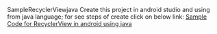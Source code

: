 SampleRecyclerViewjava
Create this project in android studio and using from java language;
for see steps of create click on below link:
[Sample Code for RecyclerView in android using java](http://samplecode.site/sample-code-for-recyclerview-in-android-using-java/)

